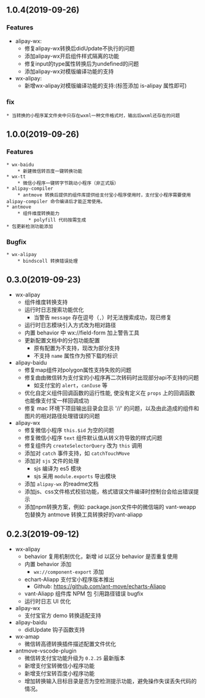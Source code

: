 ## 1.0.4(2019-09-26)
### Features

* alipay-wx:
	* 修复alipay-wx转换后didUpdate不执行的问题
	* 添加alipay-wx开启组件样式隔离的功能
	* 修复input的type属性转换后为undefined的问题
	* 添加alipay-wx对模版编译功能的支持
* wx-alipay:
	* 新增wx-alipay对模版编译功能的支持:(标签添加 is-alipay 属性即可)

### fix

	* 当转换的小程序某文件夹中只存在wxml一种文件格式时，输出后wxml还存在的问题

## 1.0.0(2019-09-26)
### Features

	* wx-baidu
		* 新建微信转百度一键转换功能
    * wx-tt
        * 微信小程序一键转字节跳动小程序（非正式版）
	* alipay-compiler	
		* antmove 转换后提供的组件库提供给支付宝小程序使用时，支付宝小程序需要使用 alipay-compiler 命令编译后才能正常使用。
	* antmove
		* 组件维度转换能力
			* polyfill 代码按需生成
    * 包更新检测功能添加

### Bugfix

	* wx-alipay
		* bindscoll 转换错误处理

## 0.3.0(2019-09-23)
* wx-alipay
	* 组件维度转换支持 
	* 运行时日志搜索功能优化
		* 当警告 `message` 存在逗号（`,`）时无法搜索成功，现已修复
	* 运行时日志模块引入方式改为相对路径
	* 内置 behavior 中 wx://field-form 加上警告工具
	* 更新配置文档中的分包功能配置
		* 原有配置为不支持，现改为部分支持
		* 不支持 `name` 属性作为预下载的标识
* alipay-baidu
  * 修复map组件对polygon属性支持失败的问题
  * 修复由由微信转为支付宝的小程序再二次转码时出现部分api不支持的问题
  	* 如支付宝的 `alert`，`canIuse` 等
  * 优化自定义组件回调函数的运行性能, 使没有定义在 `props` 上的回调函数也能像支付宝一样回调成功
  * 修复 mac 环境下项目输出目录会显示 '//' 的问题，以及由此造成的组件和图片的相对路径处理错误的问题
* alipay-wx
  * 修复微信小程序 `this.$id` 为空的问题
  * 修复微信小程序 `text` 组件默认值从转义符导致的样式问题
  * 修复组件内 `createSelectorQuery` 改为 `this` 调用
  * 添加对 `catch` 事件支持，如 `catchTouchMove`
  * 添加对 `sjs` 文件的处理
  	* sjs 编译为 es5 模块
  	* sjs 采用 `module.exports` 导出模块
  * 添加 `alipay-wx` 的readme文档
  * 添加js、css文件格式校验功能，格式错误文件编译时控制台会给出错误提示
  * 添加npm转换方案，例如: package.json文件中的微信端的 vant-weapp 包替换为 antmove 转换工具转换好的vant-aliapp


## 0.2.3(2019-09-12)

* wx-alipay
	* behavior 复用机制优化，新增 id 以区分 behavior 是否重复使用
	* 内置 behavior 添加
		* `wx://component-export` 添加
	* echart-Aliapp 支付宝小程序版本推出
		* Github: https://github.com/ant-move/echarts-Aliapp
	* vant-Aliapp 组件库 NPM 包 引用路径错误 bugfix
	* 运行时日志 UI 优化
* alipay-wx
	* 支付宝官方 demo 转换适配支持
* alipay-baidu
	* didUpdate 钩子函数支持
* wx-amap
	* 微信转高德转换插件描述配置文件优化
* antmove-vscode-plugin
	* 微信转支付宝功能升级为 `0.2.25` 最新版本
	* 新增支付宝转微信小程序功能
	* 新增支付宝转百度小程序功能
	* 增加转换输入目标目录是否为空检测提示功能，避免操作失误丢失代码的情况。
